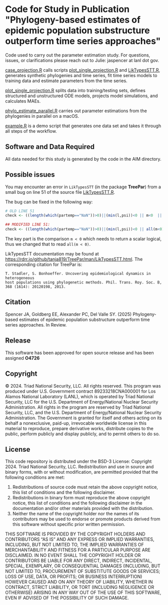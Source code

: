 # Code for Study in Publication "Phylogeny-based estimates of epidemic population substructure outperform time series approaches"

Code used to carry out the parameter estimation study. For questions, issues, or clarifications please reach out to Julie: jaspencer at lanl dot gov.

[case_projection.R](./case_projection.R) calls scripts [plot_single_projection.R](./plot_single_projection.R) and [LikTypesSTT.R](https://github.com/tanja819/TreePar/blob/master/R/LikTypesSTT.R), generates synthetic phylogenies and time series, fit time series models to training data and estimate parameters from the time series.

[plot_single_projection.R](./plot_single_projection.R) splits data into training/testing sets, defines structured and unstructured ODE models, projects model simulations, and calculates MAEs.

[phylo_estimate_parallel.R](./phylo_estimate_parallel.R) carries out parameter estimations from the phylogenies in parallel on a macOS.

[example.R](./example.R) is a demo script that generates one data set and takes it through all steps of the workflow.

## Software and Data Required
All data needed for this study is generated by the code in the AIM directory.

## Possible issues

You may encounter an error in `LikTypesSTT` (in the package **TreePar**) from a small bug on line 51 of the source file
[LikTypesSTT.R](https://github.com/tanja819/TreePar/blob/master/R/LikTypesSTT.R#L51).

The bug can be fixed in the following way:

```R
# OLD LINE 51
check <- ((length(which(partemp=="NaN"))>0)||(min(l,psi))<0 || m<0  || max(l,m,psi)>maxpar || (temp==0))

## MODIFIED LINE 51:
check <- ((length(which(partemp=="NaN"))>0)||(min(l,psi))<0 || all(m<0)  || max(l,m,psi)>maxpar || (temp==0))
```

The key part is the comparison `m < 0` which needs to return a scalar logical, thus we changed that to read `all(m < 0)`.

LikTypesSTT documentation may be found at https://rdrr.io/github/tanja819/TreePar/man/LikTypesSTT.html. The corresponding citation for TreePar is:

    T. Stadler, S. Bonhoeffer. Uncovering epidemiological dynamics in heterogeneous
    host populations using phylogenetic methods. Phil. Trans. Roy. Soc. B,
    368 (1614): 20120198, 2013.

## Citation
Spencer JA,  Goldberg EE, Alexander PC, Del Valle SY. (2025) Phylogeny-based estimates of epidemic population substructure outperform time series approaches. In Review.

## Release
This software has been approved for open source release and has been assigned **O4726**

## Copyright
© 2024. Triad National Security, LLC. All rights reserved. This program was produced under U.S. Government contract 89233218CNA000001 for Los Alamos National Laboratory (LANL), which is operated by Triad National Security, LLC for the U.S. Department of Energy/National Nuclear Security Administration. All rights in the program are reserved by Triad National Security, LLC, and the U.S. Department of Energy/National Nuclear Security Administration. The Government is granted for itself and others acting on its behalf a nonexclusive, paid-up, irrevocable worldwide license in this material to reproduce, prepare derivative works, distribute copies to the public, perform publicly and display publicly, and to permit others to do so.

## License
This code repository is distributed under the BSD-3 License: Copyright 2024. Triad National Security, LLC. Redistribution and use in source and binary forms, with or without modification, are permitted provided that the following conditions are met:

1. Redistributions of source code must retain the above copyright notice, this list of conditions and the following disclaimer.
2. Redistributions in binary form must reproduce the above copyright notice, this list of conditions and the following disclaimer in the documentation and/or other materials provided with the distribution.
3. Neither the name of the copyright holder nor the names of its contributors may be used to endorse or promote products derived from this software without specific prior written permission.

THIS SOFTWARE IS PROVIDED BY THE COPYRIGHT HOLDERS AND CONTRIBUTORS “AS IS” AND ANY EXPRESS OR IMPLIED WARRANTIES, INCLUDING, BUT NOT LIMITED TO, THE IMPLIED WARRANTIES OF MERCHANTABILITY AND FITNESS FOR A PARTICULAR PURPOSE ARE DISCLAIMED. IN NO EVENT SHALL THE COPYRIGHT HOLDER OR CONTRIBUTORS BE LIABLE FOR ANY DIRECT, INDIRECT, INCIDENTAL, SPECIAL, EXEMPLARY, OR CONSEQUENTIAL DAMAGES (INCLUDING, BUT NOT LIMITED TO, PROCUREMENT OF SUBSTITUTE GOODS OR SERVICES; LOSS OF USE, DATA, OR PROFITS; OR BUSINESS INTERRUPTION) HOWEVER CAUSED AND ON ANY THEORY OF LIABILITY, WHETHER IN CONTRACT, STRICT LIABILITY, OR TORT (INCLUDING NEGLIGENCE OR OTHERWISE) ARISING IN ANY WAY OUT OF THE USE OF THIS SOFTWARE, EVEN IF ADVISED OF THE POSSIBILITY OF SUCH DAMAGE.
